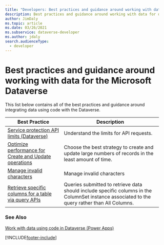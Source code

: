 ```yaml
---
title: "Developers: Best practices and guidance around working with data for the Microsoft Dataverse | Microsoft Docs"
description: Best practices and guidance around working with data for developers of Microsoft Dataverse.
author: JimDaly
ms.topic: article
ms.date: 03/26/2021
ms.subservice: dataverse-developer
ms.author: jdaly
search.audienceType: 
  - developer
---
```


# Best practices and guidance around working with data for the Microsoft Dataverse

This list below contains all of the best practices and guidance around integrating data using code with the Dataverse.

|Best Practice  |Description  |
|---------|---------|
|[Service protection API limits (Dataverse)](../../api-limits.md)|Understand the limits for API requests.|
|[Optimize performance for Create and Update operations](../../optimize-performance-create-update.md)|Choose the best strategy to create and update large numbers of records in the least amount of time.|
|[Manage invalid characters](invalidcharactersinfield.md)| Manage invalid characters |
|[Retrieve specific columns for a table via query APIs](retrieve-specific-columns-entity-via-query-apis.md) |Queries submitted to retrieve data should include specific columns in the ColumnSet instance associated to the query rather than All Columns.         |

### See Also

[Work with data using code in Dataverse (Power Apps)](../../work-with-data.md)<br />

[!INCLUDE[footer-include](../../../../includes/footer-banner.md)]
